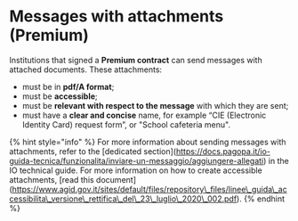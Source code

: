 # Messages with attachments (Premium)

Institutions that signed a **Premium contract** can send messages with attached documents. These attachments:

* must be in **pdf/A format**;
* must be **accessible**;
* must be **relevant with respect to the message** with which they are sent;
* must have a **clear and concise** name, for example “CIE (Electronic Identity Card) request form”, or "School cafeteria menu".

{% hint style="info" %}
For more information about sending messages with attachments, refer to the \[dedicated section]\(https://docs.pagopa.it/io-guida-tecnica/funzionalita/inviare-un-messaggio/aggiungere-allegati) in the IO technical guide. For more information on how to create accessible attachments, \[read this document]\(https://www.agid.gov.it/sites/default/files/repository\_files/linee\_guida\_accessibilita\_versione\_rettifica\_del\_23\_luglio\_2020\_002.pdf).
{% endhint %}
